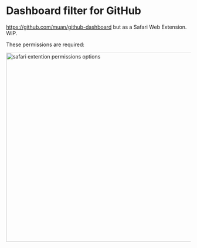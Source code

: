 # Dashboard filter for GitHub

https://github.com/muan/github-dashboard but as a Safari Web Extension. WIP.

These permissions are required:

<img width="517" alt="safari extention permissions options" src="https://user-images.githubusercontent.com/1153134/159498150-9d49aff3-bbd3-4212-9fef-f90244e35145.png">
